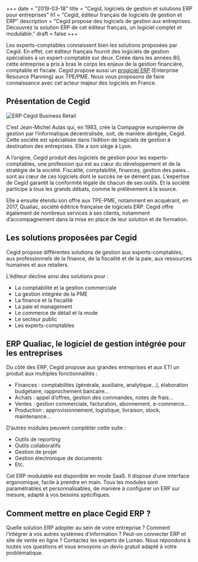 +++
date = "2019-03-18"
title = "Cegid, logiciels de gestion et solutions ERP pour entreprises"
h1 = "Cegid, éditeur français de logiciels de gestion et ERP"
description = "Cegid propose des logiciels de gestion aux entreprises. Découvrez la solution ERP de cet éditeur français, un logiciel complet et modulable."
draft = false
+++

Les experts-comptables connaissent bien les solutions proposées par Cegid. En effet, cet éditeur français fournit des logiciels de gestion spécialisés à un expert-comptable sur deux. Créée dans les années 80, cette entreprise a pris à bras le corps les enjeux de la gestion financière, comptable et fiscale. Cegid propose aussi un [progiciel ERP](/ecommerce/cms/magento/erp/) (Enterprise Resource Planning) aux TPE/PME. Nous vous proposons de faire connaissance avec cet acteur majeur des logiciels en France.

## Présentation de Cegid

<img class="animate zoomIn margin-auto" src="/images/erp/Cegid_logo.png" alt="ERP Cegid Business Retail" />

C’est Jean-Michel Aulas qui, en 1983, crée la Compagnie européenne de gestion par l’informatique décentralisée, soit, de manière abrégée, Cegid. Cette société est spécialisée dans l’édition de logiciels de gestion à destination des entreprises. Elle a son siège à Lyon.

A l’origine, Cegid produit des logiciels de gestion pour les experts-comptables, une profession qui est au cœur du développement et de la stratégie de la société. Fiscalité, comptabilité, finances, gestion des paies… sont au cœur de ces logiciels dont le succès ne se dément pas. L’expertise de Cegid garantit la conformité légale de chacun de ses outils. Et la société participe à tous les grands débats, comme le prélèvement à la source.

Elle a ensuite étendu son offre aux TPE-PME, notamment en acquérant, en 2017, Qualiac, société éditrice française de logiciels ERP. Cegid offre également de nombreux services à ses clients, notamment d’accompagnement dans la mise en place de leur solution et de formation.

## Les solutions proposées par Cegid

Cegid propose différentes solutions de gestion aux experts-comptables, aux professionnels de la finance, de la fiscalité et de la paie, aux ressources humaines et aux retailers. 

L’éditeur décline ainsi des solutions pour :

-	La comptabilité et la gestion commerciale
-	La gestion intégrée de la PME
-	La finance et la fiscalité
-	La paie et management
-	Le commerce de détail et la mode
-	Le secteur public
-	Les experts-comptables

## ERP Qualiac, le logiciel de gestion intégrée pour les entreprises

Du côté des ERP, Cegid propose aux grandes entreprises et aux ETI un produit aux multiples fonctionnalités :

-	Finances : comptabilités (générale, auxiliaire, analytique…), élaboration budgétaire, rapprochement bancaire…
-	Achats : appel d’offres, gestion des commandes, notes de frais…
-	Ventes : gestion commerciale, facturation, abonnement, e-commerce…
-	Production : approvisionnement, logistique, livraison, stock, maintenance…

D’autres modules peuvent compléter cette suite :

-	Outils de reporting
-	Outils collaboratifs
-	Gestion de projet
-	Gestion électronique de documents
-	Etc.

Cet ERP modulable est disponible en mode SaaS. Il dispose d’une interface ergonomique, facile à prendre en main. Tous les modules sont paramétrables et personnalisables, de manière à configurer un ERP sur mesure, adapté à vos besoins spécifiques.

## Comment mettre en place Cegid ERP ?

Quelle solution ERP adopter au sein de votre entreprise ? Comment l’intégrer à vos autres systèmes d’information ? Peut-on connecter ERP et site de vente en ligne ? Contactez les experts de Lumao. Nous répondons à toutes vos questions et vous envoyons un devis gratuit adapté à votre problématique.